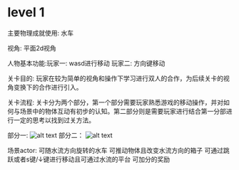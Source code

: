 # level 1
主要物理成就使用: 水车

视角: 平面2d视角

人物基本功能:玩家一: wasd进行移动 玩家二: 方向键移动

关卡目的: 玩家在较为简单的视角和操作下学习进行双人的合作，为后续关卡的视角变换下的合作进行引入。

关卡流程: 关卡分为两个部分，第一个部分需要玩家熟悉游戏的移动操作，并对如何与场景中的物体互动有初步的认知。第二部分则是需要玩家进行结合第一分部进行一定的思考以找到过关方法。

部分一:
![alt text](Untitled-1.png)
部分二：
![alt text](Untitl14515ed-1.png)

场景actor: 
可随水流方向旋转的水车
可推动物体且改变水流方向的箱子
可通过跳跃或者s键/↓键进行移动且可通过水流的平台
可加分的奖励
